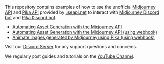 This repository contains examples of how to use the unofficial [Midjourney API](https://useapi.net/docs/api-v2) and [Pika API](https://useapi.net/docs/api-pika-v1) provided by [useapi.net](https://useapi.net) to interact with [Midjourney Discord bot](https://discord.com/invite/midjourney) and [Pika Discord bot](https://discord.gg/pika).

* [Automating Asset Generation with the Midjourney API](https://github.com/useapi/examples/tree/main/generate-assets)
* [Automating Asset Generation with the Midjourney API (using webhook)](https://github.com/useapi/examples/tree/main/generate-assets-with-webhook)
* [Animate images generated by Midjourney using Pika (using webhook)](https://github.com/useapi/examples/tree/main/animate-midjourney-images-with-pika)

Visit our [Discord Server](https://discord.gg/w28uK3cnmF) for any support questions and concerns. 

We regularly post guides and tutorials on the [YouTube Channel](https://www.youtube.com/@midjourneyapi).
